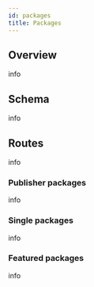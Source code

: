 ```yaml
---
id: packages
title: Packages
---
```


## Overview
info

## Schema
info

## Routes
info

### Publisher packages
info

### Single packages
info

### Featured packages
info
